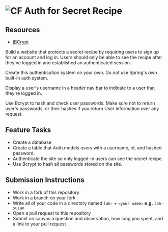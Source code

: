 # ![CF](http://i.imgur.com/7v5ASc8.png) Auth for Secret Recipe

## Resources
* [jBCrypt](https://www.mindrot.org/projects/jBCrypt/)

Build a website that protects a secret recipe by requiring users to sign up
for an account and log in. Users should only be able to see the recipe after
they've logged in and established an authenticated session.

Create this authentication system on your own. Do not use Spring's own built-in
auth system.

Display a user's username in a header nav bar to indicate to a user that they're
logged in.

Use Bcrypt to hash and check user passwords. Make sure not to return user's
passwords, or their hashes if you return User information over any request.

## Feature Tasks
* Create a database
* Create a table that Auth.models users with a username, id, and hashed password.
* Authenticate the site so only logged-in users can see the secret recipe.
* Use Bcrypt to hash all passwords stored on the site.

## Submission Instructions
* Work in a fork of this repository
* Work in a branch on your fork
* Write all of your code in a directory named `lab-` + `<your name>` **e.g.** `lab-susan`
* Open a pull request to this repository
* Submit on canvas a question and observation, how long you spent, and a link to
  your pull request
